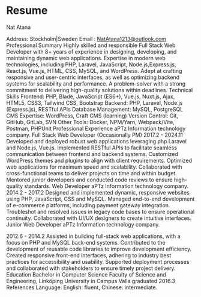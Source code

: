 # Resume
Nat Atana

Address: Stockholm|Sweden
Email :  NatAtana1213@outlook.com
Professional Summary
Highly skilled and responsible Full Stack Web Developer with 8+ years of experience in designing, developing, and maintaining dynamic web applications. Expertise in modern web technologies, including PHP, Laravel, JavaScript, Node.js,Express.js, React.js, Vue.js, HTML, CSS, MySQL, and WordPress. Adept at crafting responsive and user-centric interfaces, as well as optimizing backend systems for scalability and performance. A problem-solver with a strong commitment to delivering high-quality solutions within deadlines.
Technical Skills
Frontend: PHP, Blade, JavaScript (ES6+), Vue.js, Nuxt.js, Ajax,  HTML5, CSS3, Tailwind CSS, Bootstrap
Backend: PHP, Laravel, Node.js (Express.js), RESTful APIs
Database Management: MySQL, PostgreSQL
CMS Expertise: WordPress, Craft CMS (learning)
Version Control: Git, GitHub, GitLab, SVN
Other Tools: Docker, NPM/Yarn, Webpack/Vite, Postman, PHPUnit
Professional Experience
aPTz Information technology company.
Full Stack Web Developer (Occasionally PM)
2017.2 - 2024.11
Developed and deployed robust web applications leveraging php Laravel and Node.js, Vue.js.
Implemented RESTful APIs to facilitate seamless communication between frontend and backend systems.
Customized WordPress themes and plugins to align with client requirements.
Optimized web applications for maximum speed and scalability.
Collaborated with cross-functional teams to deliver projects on time and within budget.
Mentored junior developers and conducted code reviews to ensure high-quality standards.
Web Developer
aPTz Information technology company.
2014.2 - 2017.2
Designed and implemented dynamic, responsive websites using PHP, JavaScript, CSS and MySQL.
Managed end-to-end development of e-commerce platforms, including payment gateway integration.
Troubleshot and resolved issues in legacy code bases to ensure operational continuity.
Collaborated with UI/UX designers to create intuitive interfaces.
Junior Web Developer
aPTz Information technology company.

2012.6 - 2014.2
Assisted in building full-stack web applications, with a focus on PHP and MySQL back-end systems.
Contributed to the development of reusable code libraries to improve development efficiency.
Created responsive front-end interfaces, adhering to industry best practices for accessibility and usability.
Supported deployment processes and collaborated with stakeholders to ensure timely project delivery.
Education
Bachelor in Computer Science
Faculty of Science and Engineering, Linköping University in Campus Valla
graduated 2016.3
References
Language: English: fluent, Chinese: intermediate.
